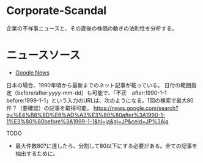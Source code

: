 # Corporate-Scandal

企業の不祥事ニュースと、その直後の株価の動きの法則性を分析する。

# ニュースソース

- [Google News](https://news.google.com/)

日本の場合、1990年頃から最新までのネット記事が載っている。
日付の範囲指定（before/after:yyyy-mm-dd）も可能で、「不正　after:1990-1-1　before:1999-1-1」という入力のURLは、次のようになる。1回の検索で最大80件？（要確認）の記事を取得可能。
 https://news.google.com/search?q=%E4%B8%8D%E6%AD%A3%E3%80%80after%3A1990-1-1%E3%80%80before%3A1999-1-1&hl=ja&gl=JP&ceid=JP%3Aja


 TODO
 - 最大件数80?に達したら、分割して80以下にする必要がある。全ての記事を抽出するために。